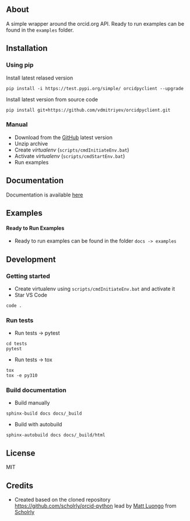 ## About

A simple wrapper around the orcid.org API. Ready to run examples can be found in the ```examples``` folder.

## Installation

### Using pip

Install latest relased version
```
pip install -i https://test.pypi.org/simple/ orcidpyclient --upgrade
```

Install latest version from source code
```
pip install git+https://github.com/vdmitriyev/orcidpyclient.git
```

### Manual

* Download from the [GitHub](https://github.com/vdmitriyev/orcidpyclient/archive/master.zip) latest version
* Unzip archive
* Create *virtualenv* (```scripts/cmdInitiateEnv.bat```)
* Activate *virtualenv* (```scripts/cmdStartEnv.bat```)
* Run examples

## Documentation

Documentation is available [here](https://vdmitriyev.github.io/orcidpyclient/)

## Examples

#### Ready to Run Examples

* Ready to run examples can be found in the folder ```docs -> examples```

## Development

### Getting started

* Create virtualenv using ```scripts/cmdInitiateEnv.bat``` and activate it
* Star VS Code
```
code .
```

### Run tests

* Run tests -> pytest
```
cd tests
pytest
```
* Run tests -> tox
```
tox
tox -e py310
```

### Build documentation

* Build manually
```
sphinx-build docs docs/_build
```
* Build with autobuild
```
sphinx-autobuild docs docs/_build/html
```

## License 

MIT 

## Credits

* Created based on the cloned repository https://github.com/scholrly/orcid-python lead by [Matt Luongo](https://github.com/mhluongo) from [Scholrly](https://github.com/scholrly/)
